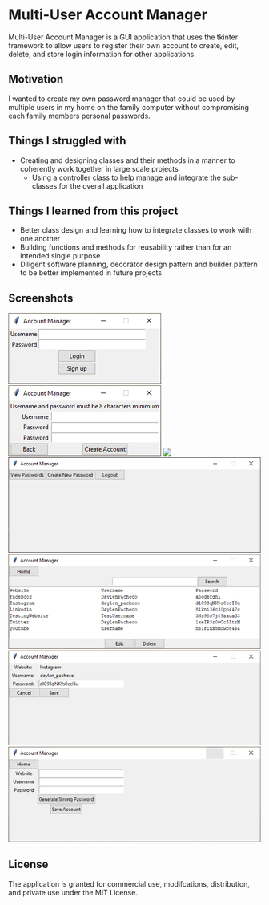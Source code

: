 # Multi-User Account Manager

Multi-User Account Manager is a GUI application that uses the tkinter framework to allow users to register their own account to create, edit, delete, and store login information for other applications.

## Motivation

I wanted to create my own password manager that could be used by multiple users in my home on the family computer without compromising each family members personal passwords.

## Things I struggled with

- Creating and designing classes and their methods in a manner to coherently work together in large scale projects
	- Using a controller class to help manage and integrate the sub-classes for the overall application

## Things I learned from this project

- Better class design and learning how to integrate classes to work with one another
- Building functions and methods for reusability rather than for an intended single purpose
- Diligent software planning, decorator design pattern and builder pattern to be better implemented in future projects

## Screenshots

![](imgs/LoginPage.PNG)
![](imgs/SignupPage.PNG)
![](imgs/imgs/Home%20Page.PNG)
![](imgs/Home%20Page.PNG)
![](imgs/PasswordView.PNG)
![](imgs/Edit%20Page.PNG)
![](imgs/Create%20Password.PNG)

## License

The application is granted for commercial use, modifcations, distribution, and private use under the MIT License.
